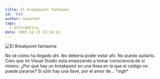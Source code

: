 ```yaml
---
title: El breakpoint fantasma
id: '633'
author: neverbot
tags:
  - Informática
date: 2007-12-13 13:16:12
---
```


![El Breakpoint fantasma](./breakpoint.jpg "El Breakpoint fantasma")

No sé cómo ha llegado ahí. No debería poder estar ahí. No puedo quitarlo. Creo que mi Visual Studio está empezando a tomar consciencia de sí mismo. ¿Por qué hay un breakpoint en una línea en la que el código no puede pararse? Si sólo hay una llave, por el amor de... \*sigh\*